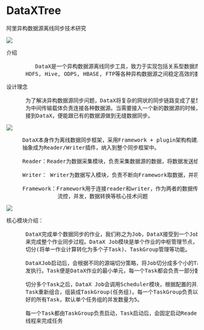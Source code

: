 # DataXTree
阿里异构数据源离线同步技术研究


![](https://i.imgur.com/50UbiYi.png)

<pre>
介绍
 
         DataX是一个异构数据源离线同步工具，致力于实现包括关系型数据库(Mysql, Oracle),
      HDFS, Hive, ODPS, HBASE, FTP等各种异构数据源之间稳定高效的数据同步功能。
</pre>

<pre>
设计理念

      为了解决异构数据源同步问题，DataX将复杂的网状的同步链路变成了星型数据链路，DataX作
      为中间传输载体负责连接各种数据源。当需要接入一个新的数据源的时候，只需要将此数据源对
      接到DataX，便能跟已有的数据源做到无缝数据同步。
</pre>

![](https://i.imgur.com/J0q0j9p.png)

<pre>
     DataX本身作为离线数据同步框架，采用Framework + plugin架构构建。将数据源读取和写入
     抽象成为Reader/Writer插件，纳入到整个同步框架中。

     Reader：Reader为数据采集模块，负责采集数据源的数据，将数据发送给Framework。

     Writer： Writer为数据写入模块，负责不断向Framework取数据，并将数据写入到目的端。

     Framework：Framework用于连接reader和writer，作为两者的数据传输通道，并处理缓冲，
                流控，并发，数据转换等核心技术问题
</pre>

![](https://i.imgur.com/BNM4qsO.png)

<pre>
核心模块介绍：

      DataX完成单个数据同步的作业，我们称之为Job，DataX接受到一个Job之后，将启动一个进程
      来完成整个作业同步过程。DataX Job模块是单个作业的中枢管理节点，承担了数据清理、子任务
      切分(将单一作业计算转化为多个子Task)、TaskGroup管理等功能。

      DataXJob启动后，会根据不同的源端切分策略，将Job切分成多个小的Task(子任务)，以便于并
      发执行。Task便是DataX作业的最小单元，每一个Task都会负责一部分数据的同步工作。

      切分多个Task之后，DataX Job会调用Scheduler模块，根据配置的并发数据量，将拆分成的
      Task重新组合，组装成TaskGroup(任务组)。每一个TaskGroup负责以一定的并发运行完毕分配
      好的所有Task，默认单个任务组的并发数量为5。

      每一个Task都由TaskGroup负责启动，Task启动后，会固定启动Reader—>Channel—>Writer的
      线程来完成任务
</pre>